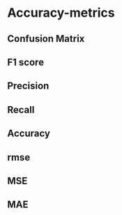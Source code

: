 # Accuracy-metrics

## Confusion Matrix

## F1 score

## Precision

## Recall

## Accuracy

## rmse

## MSE

## MAE
